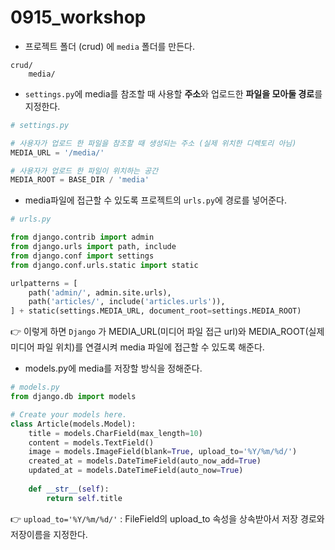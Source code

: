 # 0915_workshop



- 프로젝트 폴더 (crud)  에 `media` 폴더를 만든다.

```
crud/
	media/
```



- `settings.py`에 media를 참조할 때 사용할 **주소**와 업로드한 **파일을 모아둘 경로**를 지정한다.

```python
# settings.py

# 사용자가 업로드 한 파일을 참조할 때 생성되는 주소 (실제 위치한 디렉토리 아님)
MEDIA_URL = '/media/'

# 사용자가 업로드 한 파일이 위치하는 공간
MEDIA_ROOT = BASE_DIR / 'media'
```



- media파일에 접근할 수 있도록 프로젝트의 `urls.py`에 경로를 넣어준다.

```python
# urls.py

from django.contrib import admin
from django.urls import path, include
from django.conf import settings
from django.conf.urls.static import static

urlpatterns = [
    path('admin/', admin.site.urls),
    path('articles/', include('articles.urls')),
] + static(settings.MEDIA_URL, document_root=settings.MEDIA_ROOT)
```

👉 이렇게 하면 `Django` 가 MEDIA_URL(미디어 파일 접근 url)와 MEDIA_ROOT(실제 미디어 파일 위치)를 연결시켜 media 파일에 접근할 수 있도록 해준다.



- models.py에 media를 저장할 방식을 정해준다. 

```python
# models.py
from django.db import models

# Create your models here.
class Article(models.Model): 
    title = models.CharField(max_length=10)
    content = models.TextField()
    image = models.ImageField(blank=True, upload_to='%Y/%m/%d/')
    created_at = models.DateTimeField(auto_now_add=True)
    updated_at = models.DateTimeField(auto_now=True)
    
    def __str__(self):
        return self.title
```

👉 `upload_to='%Y/%m/%d/'` : FileField의 upload_to 속성을 상속받아서 저장 경로와 저장이름을 지정한다.

